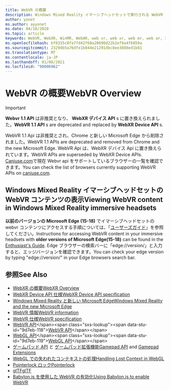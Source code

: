 ```yaml
---
title: WebVR の概要
description: Windows Mixed Reality イマーシブヘッドセットで実行される WebVR アプリケーションの使用と開発の基本について説明します。
author: yonet
ms.author: ayyonet
ms.date: 04/10/2020
ms.topic: article
keywords: WebVR, WebXR, WinMR, WebAR, web vr, web xr, web mr, web ar, 360, 360 ビデオ, 360 ビデオ, 360 写真, 360 写真, 360 コンテンツ, イマーシブ web, immersiveweb, IW
ms.openlocfilehash: bf0335c0fa7fd42f60a20690d22b2ef9a4f6859a
ms.sourcegitcommit: 2329db5a76dfe1b844e21291dbc8ee3888ed1b81
ms.translationtype: MT
ms.contentlocale: ja-JP
ms.lasthandoff: 01/08/2021
ms.locfileid: "98006962"
---
```

# <a name="webvr-overview"></a><span data-ttu-id="9d7eb-104">WebVR の概要</span><span class="sxs-lookup"><span data-stu-id="9d7eb-104">WebVR Overview</span></span>

> [!IMPORTANT]
> <span data-ttu-id="9d7eb-105">**Webvr 1.1 API** は非推奨となり、 **WebXR デバイス API** s に置き換えられました。</span><span class="sxs-lookup"><span data-stu-id="9d7eb-105">**WebVR 1.1 API** s are deprecated and replaced by **WebXR Device API** s.</span></span>

<span data-ttu-id="9d7eb-106">WebVR 1.1 Api は非推奨とされ、Chrome と新しい Microsoft Edge から削除されました。</span><span class="sxs-lookup"><span data-stu-id="9d7eb-106">WebVR 1.1 APIs are deprecated and removed from Chrome and the new Microsoft Edge.</span></span> <span data-ttu-id="9d7eb-107">WebVR Api は、WebXR デバイス Api に置き換えられています。</span><span class="sxs-lookup"><span data-stu-id="9d7eb-107">WebVR APIs are superseded by WebXR Device APIs.</span></span> <span data-ttu-id="9d7eb-108">[Caniuse.com](https://caniuse.com/#search=webvr)で現在 Webvr api をサポートしているブラウザーの一覧を確認できます。</span><span class="sxs-lookup"><span data-stu-id="9d7eb-108">You can check the list of browsers currently supporting WebVR APIs on [caniuse.com](https://caniuse.com/#search=webvr).</span></span>

## <a name="viewing-webvr-content-in-windows-mixed-reality-immersive-headsets"></a><span data-ttu-id="9d7eb-109">Windows Mixed Reality イマーシブヘッドセットの WebVR コンテンツの表示</span><span class="sxs-lookup"><span data-stu-id="9d7eb-109">Viewing WebVR content in Windows Mixed Reality immersive headsets</span></span>

<span data-ttu-id="9d7eb-110">**以前のバージョンの Microsoft Edge (15-18)** でイマーシブヘッドセットの webvr コンテンツにアクセスする手順については、「[ユーザーズガイド](https://docs.microsoft.com/windows/mixed-reality/enthusiast-guide/webvr)」を参照してください。</span><span class="sxs-lookup"><span data-stu-id="9d7eb-110">Instructions for accessing WebVR content in your immersive headsets with **older versions of Microsoft Edge(15-18)** can be found in the [Enthusiast's Guide](https://docs.microsoft.com/windows/mixed-reality/enthusiast-guide/webvr).</span></span> <span data-ttu-id="9d7eb-111">Edge ブラウザーの検索バーに「edge://version/」と入力すると、エッジバージョンを確認できます。</span><span class="sxs-lookup"><span data-stu-id="9d7eb-111">You can check your edge version by typing "edge://version/" in your Edge browsers search bar.</span></span>

## <a name="see-also"></a><span data-ttu-id="9d7eb-112">参照</span><span class="sxs-lookup"><span data-stu-id="9d7eb-112">See Also</span></span>

* [<span data-ttu-id="9d7eb-113">WebXR の概要</span><span class="sxs-lookup"><span data-stu-id="9d7eb-113">WebXR Overview</span></span>](webxr-overview.md)
* [<span data-ttu-id="9d7eb-114">WebXR Device API 仕様</span><span class="sxs-lookup"><span data-stu-id="9d7eb-114">WebXR Device API specification</span></span>](https://immersive-web.github.io/webxr/)
* [<span data-ttu-id="9d7eb-115">Windows Mixed Reality と新しい Microsoft Edge</span><span class="sxs-lookup"><span data-stu-id="9d7eb-115">Windows Mixed Reality and the new Microsoft Edge</span></span>](https://docs.microsoft.com/windows/mixed-reality/new-microsoft-edge)
* [<span data-ttu-id="9d7eb-116">WebVR 情報</span><span class="sxs-lookup"><span data-stu-id="9d7eb-116">WebVR information</span></span>](https://webvr.info)
* [<span data-ttu-id="9d7eb-117">WebVR 仕様</span><span class="sxs-lookup"><span data-stu-id="9d7eb-117">WebVR specification</span></span>](https://w3c.github.io/webvr/)
* <span data-ttu-id="9d7eb-118">[WebVR API](https://msdn.microsoft.com/library/mt806281(v=vs.85).aspx)</span><span class="sxs-lookup"><span data-stu-id="9d7eb-118">[WebVR API](https://msdn.microsoft.com/library/mt806281(v=vs.85).aspx)</span></span>
* <span data-ttu-id="9d7eb-119">[WebGL API](https://msdn.microsoft.com/library/bg182648(v=vs.85).aspx)</span><span class="sxs-lookup"><span data-stu-id="9d7eb-119">[WebGL API](https://msdn.microsoft.com/library/bg182648(v=vs.85).aspx)</span></span>
* <span data-ttu-id="9d7eb-120">[ゲームパッド API](https://msdn.microsoft.com/library/dn743630(v=vs.85).aspx) と [ゲームパッド拡張機能](https://w3c.github.io/gamepad/extensions.html)</span><span class="sxs-lookup"><span data-stu-id="9d7eb-120">[Gamepad API](https://msdn.microsoft.com/library/dn743630(v=vs.85).aspx) and [Gamepad Extensions](https://w3c.github.io/gamepad/extensions.html)</span></span>
* [<span data-ttu-id="9d7eb-121">WebGL での失われたコンテキストの処理</span><span class="sxs-lookup"><span data-stu-id="9d7eb-121">Handling Lost Context in WebGL</span></span>](https://www.khronos.org/webgl/wiki/HandlingContextLost)
* [<span data-ttu-id="9d7eb-122">Pointerlock ロック</span><span class="sxs-lookup"><span data-stu-id="9d7eb-122">Pointerlock</span></span>](https://www.w3.org/TR/pointerlock/)
* [<span data-ttu-id="9d7eb-123">glTF</span><span class="sxs-lookup"><span data-stu-id="9d7eb-123">glTF</span></span>](https://www.khronos.org/gltf)
* [<span data-ttu-id="9d7eb-124">Babylon.js を使用した WebVR の有効化</span><span class="sxs-lookup"><span data-stu-id="9d7eb-124">Using Babylon.js to enable WebVR</span></span>](https://docs.microsoft.com/windows/uwp/get-started/adding-webvr-to-a-babylonjs-game)
